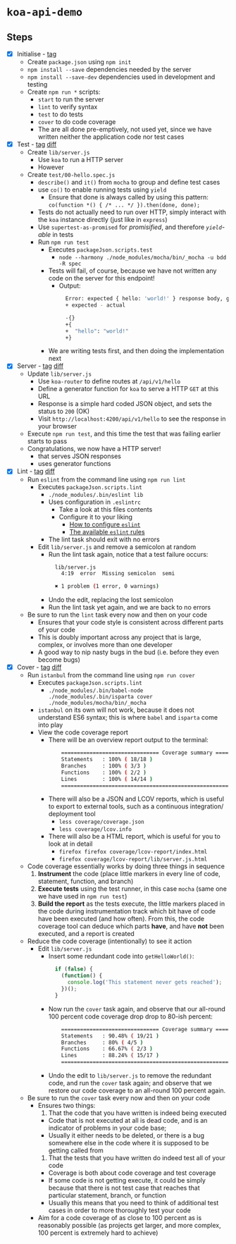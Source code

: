 # `koa-api-demo`

## Steps

- [x] Initialise -
  [tag](https://github.com/bguiz/koa-api-demo/tree/v0.0.1)
  - Create `package.json` using `npm init`
  - `npm install --save` dependencies needed by the server
  - `npm install --save-dev` dependencies used in development and testing
  - Create `npm run *` scripts:
    - `start` to run the server
    - `lint` to verify syntax
    - `test` to do tests
    - `cover` to do code coverage
    - The are all done pre-emptively, not used yet,
      since we have written neither the application code nor test cases
- [x] Test -
  [tag](https://github.com/bguiz/koa-api-demo/tree/v0.0.2)
  [diff](https://github.com/bguiz/koa-api-demo/compare/v0.0.1...v0.0.2)
  - Create `lib/server.js`
    - Use `koa` to run a HTTP server
    - However
  - Create `test/00-hello.spec.js`
    - `describe()` and `it()` from `mocha` to group and define test cases
    - use `co()` to enable running tests using `yield`
      - Ensure that done is always called by using this pattern:
        `co(function *() { /* ... */ }).then(done, done);`
    - Tests do not actually need to run over HTTP,
      simply interact with the `koa` instance directly
      (just like in `express`)
    - Use `supertest-as-promised` for *promisified*,
      and therefore *`yield`-able* in tests
    - Run `npm run test`
      - Executes `packageJson.scripts.test`
        - `node --harmony ./node_modules/mocha/bin/_mocha -u bdd -R spec`
      - Tests will fail, of course, because we have not written
        any code on the server for this endpoint!
          - Output:
            ```bash
              Error: expected { hello: 'world!' } response body, got {}
              + expected - actual

              -{}
              +{
              +  "hello": "world!"
              +}
            ```
      - We are writing tests first, and then doing the implementation next
- [x] Server -
  [tag](https://github.com/bguiz/koa-api-demo/tree/v0.0.3)
  [diff](https://github.com/bguiz/koa-api-demo/compare/v0.0.2...v0.0.3)
  - Update `lib/server.js`
    - Use `koa-router` to define routes at `/api/v1/hello`
    - Define a generator function for `koa` to serve a HTTP `GET` at this URL
    - Response is a simple hard coded JSON object, and sets the status to `200` (OK)
    - Visit `http://localhost:4200/api/v1/hello` to see the response in your browser
  - Execute `npm run test`, and this time the test that was failing earlier starts to pass
  - Congratulations, we now have a HTTP server!
    - that serves JSON responses
    - uses generator functions
- [x] Lint -
  [tag](https://github.com/bguiz/koa-api-demo/tree/v0.0.4)
  [diff](https://github.com/bguiz/koa-api-demo/compare/v0.0.3...v0.0.4)
  - Run `eslint` from the command line using `npm run lint`
    - Executes `packageJson.scripts.lint`
      - `./node_modules/.bin/eslint lib`
      - Uses configuration in `.eslintrc`
        - Take a look at this files contents
        - Configure it to your liking
          - [How to configure `eslint`](http://eslint.org/docs/user-guide/configuring.html)
          - [The available `eslint` rules](http://eslint.org/docs/rules/)
      - The lint task should exit with no errors
    - Edit `lib/server.js` and remove a semicolon at random
      - Run the lint task again, notice that a test failure occurs:
        ```bash
          lib/server.js
            4:19  error  Missing semicolon  semi

          ✖ 1 problem (1 error, 0 warnings)
        ```
      - Undo the edit, replacing the lost semicolon
      - Run the lint task yet again, and we are back to no errors
  - Be sure to run the `lint` task every now and then on your code
    - Ensures that your code style is consistent
      across different parts of your code
    - This is doubly important across any project that is
      large, complex, or involves more than one developer
    - A good way to nip nasty bugs in the bud
      (i.e. before they even become bugs)
- [x] Cover -
  [tag](https://github.com/bguiz/koa-api-demo/tree/v0.0.5)
  [diff](https://github.com/bguiz/koa-api-demo/compare/v0.0.4...v0.0.5)
  - Run `istanbul` from the command line using `npm run cover`
    - Executes `packageJson.scripts.lint`
      - `./node_modules/.bin/babel-node ./node_modules/.bin/isparta cover ./node_modules/mocha/bin/_mocha`
    - `istanbul` on its own will not work,
      because it does not understand ES6 syntax;
      this is where `babel` and `isparta` come into play
    - View the code coverage report
      - There will be an overview report output to the terminal:
        ```bash
            =============================== Coverage summary ===============================
            Statements   : 100% ( 18/18 )
            Branches     : 100% ( 3/3 )
            Functions    : 100% ( 2/2 )
            Lines        : 100% ( 14/14 )
            ================================================================================
        ```
      - There will also be a JSON and LCOV reports,
        which is useful to export to external tools,
        such as a continuous integration/ deployment tool
        - `less coverage/coverage.json`
        - `less coverage/lcov.info `
      - There will also be a HTML report, which is useful for you to look at in detail
        - `firefox firefox coverage/lcov-report/index.html`
        - `firefox coverage/lcov-report/lib/server.js.html`
  - Code coverage essentially works by doing three things in sequence
    1. **Instrument** the code
      (place little markers in every line of code, statement, function, and branch)
    2. **Execute tests** using the test runner, in this case `mocha`
      (same one we have used in `npm run test`)
    3. **Build the report** as the tests execute,
      the little markers placed in the code during instrumentation
      track which bit have of code have been executed (and how often).
      From this, the code coverage tool can deduce
      which parts **have**, and have **not** been executed,
      and a report is created
  - Reduce the code coverage (intentionally) to see it action
    - Edit `lib/server.js`
      - Insert some redundant code into `getHelloWorld()`:
        ```javascript
          if (false) {
            (function() {
              console.log('This statement never gets reached');
            })();
          }
        ```
      - Now run the `cover` task again, and observe that our
        all-round 100 percent code coverage drop drop to 80-ish percent:
        ```bash
            =============================== Coverage summary ===============================
            Statements   : 90.48% ( 19/21 )
            Branches     : 80% ( 4/5 )
            Functions    : 66.67% ( 2/3 )
            Lines        : 88.24% ( 15/17 )
            ================================================================================
        ```
      - Undo the edit to `lib/server.js` to remove the redundant code,
        and run the `cover` task again;
        and observe that we restore our code coverage to an all-round 100 percent again.
  - Be sure to run the `cover` task every now and then on your code
    - Ensures two things:
      1. That the code that you have written is indeed being executed
        - Code that is not executed at all is dead code,
          and is an indicator of problems in your code base;
        - Usually it either needs to be deleted,
          or there is a bug somewhere else in the code
          where it is supposed to be getting called from
      1. That the tests that you have written do indeed test all of your code
        - Coverage is both about code coverage and test coverage
        - If some code is not getting execute,
          it could be simply because that there is not test case that reaches
          that particular statement, branch, or function
        - Usually this means that you need to think of additional test cases
          in order to more thoroughly test your code
    - Aim for a code coverage of as close to 100 percent as is reasonably possible
      (as projects get larger, and more complex, 100 percent is extremely hard to achieve)
